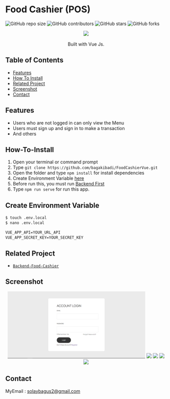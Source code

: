 # Food Cashier (POS)

![GitHub repo size](https://img.shields.io/github/repo-size/bagakibadi/FoodCashierVue)
![GitHub contributors](https://img.shields.io/github/contributors/bagakibadi/FoodCashierVue)
![GitHub stars](https://img.shields.io/github/stars/bagakibadi/FoodCashierVue?style=social)
![GitHub forks](https://img.shields.io/github/forks/bagakibadi/FoodCashierVue?style=social)

<p align="center">
  <img height="100" src="https://vuejs.org/images/logo.png">
</p>
<p align="center">
  Built with Vue Js.
</p>


## Table of Contents

- [Features](#Features)
- [How To Install](#how-to-install)
- [Related Project](#related-project)
- [Screenshot](#Screenshot)
- [Contact](#contact)

## Features

- Users who are not logged in can only view the Menu
- Users must sign up and sign in to make a transaction
- And others


## How-To-Install

1. Open your terminal or command prompt
2. Type `git clone https://github.com/bagakibadi/FoodCashierVue.git`
3. Open the folder and type `npm install` for install dependencies
4. Create Environment Variable [here](#create-environment-variable)
5. Before run this, you must run [Backend First](#related-project)
6. Type `npm run serve` for run this app.

## Create Environment Variable

```
$ touch .env.local
$ nano .env.local
```

```
VUE_APP_API=YOUR_URL_API
VUE_APP_SECRET_KEY=YOUR_SECRET_KEY
```

## Related Project

* [`Backend-Food-Cashier`](https://github.com/bagakibadi/Backend-FoodCashier)

## Screenshot

<div align="center">
    <img width="430" src="src/assets/login.png">
    <img width="430" src=".src/assets/home1.png">
    <img width="430" src=".src/assets/home.png">
    <img width="430" src=".src/assets/register.png">
    <img width="430" src=".src/assets/checkout.jpg">
</div>


## Contact

MyEmail : solaybagus2@gmail.com
